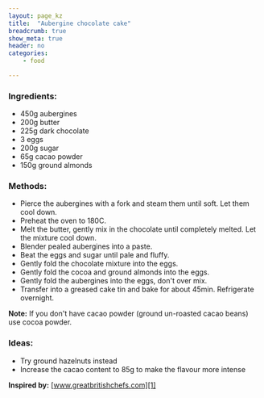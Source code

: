 ```yaml
---
layout: page_kz
title:  "Aubergine chocolate cake"
breadcrumb: true
show_meta: true
header: no
categories:
    - food

---
```


### Ingredients:

* 450g aubergines
* 200g butter
* 225g dark chocolate
* 3 eggs
* 200g sugar
* 65g cacao powder
* 150g ground almonds

### Methods:

* Pierce the aubergines with a fork and steam them until soft. Let them cool down.
* Preheat the oven to 180C.
* Melt the butter, gently mix in the chocolate until completely melted. Let the mixture cool down.
* Blender pealed aubergines into a paste.
* Beat the eggs and sugar until pale and fluffy.
* Gently fold the chocolate mixture into the eggs.
* Gently fold the cocoa and ground almonds into the eggs.
* Gently fold the aubergines into the eggs, don't over mix.
* Transfer into a greased cake tin and bake for about 45min. Refrigerate overnight.

**Note:** If you don't have cacao powder (ground un-roasted cacao beans) use cocoa powder.

### Ideas:

* Try ground hazelnuts instead
* Increase the cacao content to 85g to make the flavour more intense

**Inspired by:** [www.greatbritishchefs.com][1]

[1]: https://www.greatbritishchefs.com/recipes/aubergine-chocolate-cake-recipe